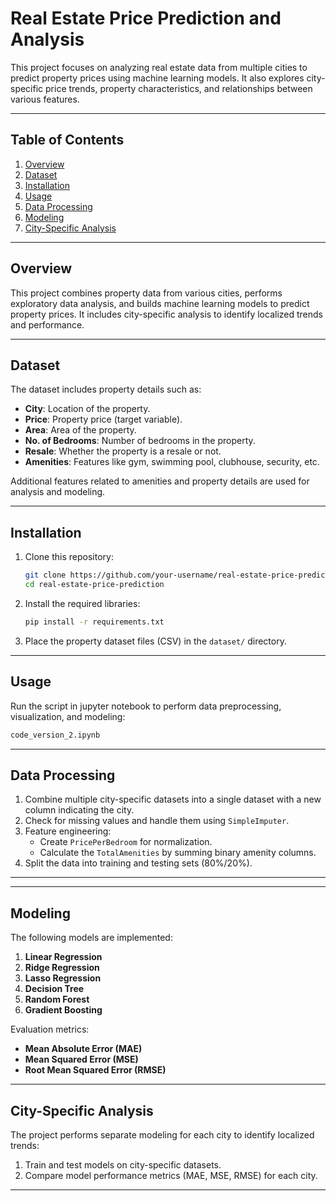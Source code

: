 
# Real Estate Price Prediction and Analysis

This project focuses on analyzing real estate data from multiple cities to predict property prices using machine learning models. It also explores city-specific price trends, property characteristics, and relationships between various features.

---

## Table of Contents

1. [Overview](#overview)
2. [Dataset](#dataset)
3. [Installation](#installation)
4. [Usage](#usage)
5. [Data Processing](#data-processing)
6. [Modeling](#modeling)
7. [City-Specific Analysis](#city-specific-analysis)


---

## Overview

This project combines property data from various cities, performs exploratory data analysis, and builds machine learning models to predict property prices. It includes city-specific analysis to identify localized trends and performance.

---

## Dataset

The dataset includes property details such as:

- **City**: Location of the property.
- **Price**: Property price (target variable).
- **Area**: Area of the property.
- **No. of Bedrooms**: Number of bedrooms in the property.
- **Resale**: Whether the property is a resale or not.
- **Amenities**: Features like gym, swimming pool, clubhouse, security, etc.

Additional features related to amenities and property details are used for analysis and modeling.

---

## Installation

1. Clone this repository:
   ```bash
   git clone https://github.com/your-username/real-estate-price-prediction
   cd real-estate-price-prediction
   ```

2. Install the required libraries:
   ```bash
   pip install -r requirements.txt
   ```

3. Place the property dataset files (CSV) in the `dataset/` directory.

---

## Usage

Run the script in jupyter notebook to perform data preprocessing, visualization, and modeling:
```bash
code_version_2.ipynb
```

---

## Data Processing

1. Combine multiple city-specific datasets into a single dataset with a new column indicating the city.
2. Check for missing values and handle them using `SimpleImputer`.
3. Feature engineering:
   - Create `PricePerBedroom` for normalization.
   - Calculate the `TotalAmenities` by summing binary amenity columns.
4. Split the data into training and testing sets (80%/20%).

---


---

## Modeling

The following models are implemented:
1. **Linear Regression**
2. **Ridge Regression**
3. **Lasso Regression**
4. **Decision Tree**
5. **Random Forest**
6. **Gradient Boosting**

Evaluation metrics:
- **Mean Absolute Error (MAE)**
- **Mean Squared Error (MSE)**
- **Root Mean Squared Error (RMSE)**

---

## City-Specific Analysis

The project performs separate modeling for each city to identify localized trends:
1. Train and test models on city-specific datasets.
2. Compare model performance metrics (MAE, MSE, RMSE) for each city.

---


